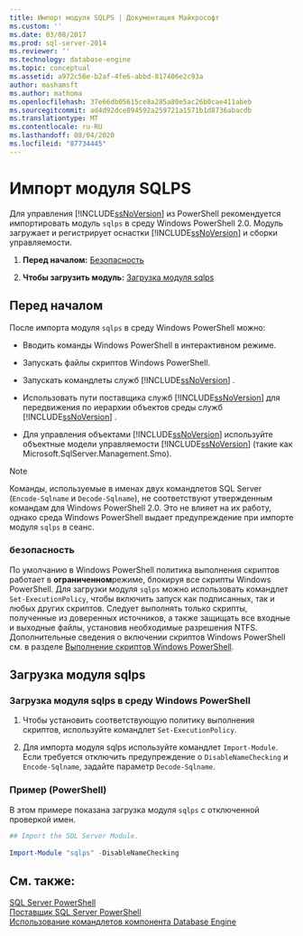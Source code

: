 ```yaml
---
title: Импорт модуля SQLPS | Документация Майкрософт
ms.custom: ''
ms.date: 03/08/2017
ms.prod: sql-server-2014
ms.reviewer: ''
ms.technology: database-engine
ms.topic: conceptual
ms.assetid: a972c56e-b2af-4fe6-abbd-817406e2c93a
author: mashamsft
ms.author: mathoma
ms.openlocfilehash: 37e66db05615ce8a285a80e5ac26b0cae411abeb
ms.sourcegitcommit: ad4d92dce894592a259721a1571b1d8736abacdb
ms.translationtype: MT
ms.contentlocale: ru-RU
ms.lasthandoff: 08/04/2020
ms.locfileid: "87734445"
---
```

# <a name="import-the-sqlps-module"></a>Импорт модуля SQLPS
  Для управления [!INCLUDE[ssNoVersion](../includes/ssnoversion-md.md)] из PowerShell рекомендуется импортировать модуль `sqlps` в среду Windows PowerShell 2.0. Модуль загружает и регистрирует оснастки [!INCLUDE[ssNoVersion](../includes/ssnoversion-md.md)] и сборки управляемости.  
  
1.  **Перед началом:**  [Безопасность](#Security)  
  
2.  **Чтобы загрузить модуль:**  [Загрузка модуля sqlps](#LoadSqlps)  
  
## <a name="before-you-begin"></a>Перед началом  
 После импорта модуля `sqlps` в среду Windows PowerShell можно:  
  
-   Вводить команды Windows PowerShell в интерактивном режиме.  
  
-   Запускать файлы скриптов Windows PowerShell.  
  
-   Запускать командлеты служб [!INCLUDE[ssNoVersion](../includes/ssnoversion-md.md)] .  
  
-   Использовать пути поставщика служб [!INCLUDE[ssNoVersion](../includes/ssnoversion-md.md)] для передвижения по иерархии объектов среды служб [!INCLUDE[ssNoVersion](../includes/ssnoversion-md.md)] .  
  
-   Для управления объектами [!INCLUDE[ssNoVersion](../includes/ssnoversion-md.md)] используйте объектные модели управляемости [!INCLUDE[ssNoVersion](../includes/ssnoversion-md.md)] (такие как Microsoft.SqlServer.Management.Smo).  
  
> [!NOTE]  
>  Команды, используемые в именах двух командлетов SQL Server (`Encode-Sqlname` и `Decode-Sqlname`), не соответствуют утвержденным командам для Windows PowerShell 2.0. Это не влияет на их работу, однако среда Windows PowerShell выдает предупреждение при импорте модуля `sqlps` в сеанс.  
  
###  <a name="security"></a><a name="Security"></a> безопасность  
 По умолчанию в Windows PowerShell политика выполнения скриптов работает в **ограниченном**режиме, блокируя все скрипты Windows PowerShell. Для загрузки модуля `sqlps` можно использовать командлет `Set-ExecutionPolicy`, чтобы включить запуск как подписанных, так и любых других скриптов. Следует выполнять только скрипты, полученные из доверенных источников, а также защищать все входные и выходные файлы, установив необходимые разрешения NTFS. Дополнительные сведения о включении скриптов Windows PowerShell см. в разделе [Выполнение скриптов Windows PowerShell](https://docs.microsoft.com/powershell/scripting/getting-started/starting-windows-powershell?view=powershell-6#how-to-enable-windows-powershell-ise-on-earlier-releases-of-windows).  
  
##  <a name="load-the-sqlps-module"></a><a name="LoadSqlps"></a> Загрузка модуля sqlps  

### <a name="to-load-the-sqlps-module-in-windows-powershell"></a>Загрузка модуля sqlps в среду Windows PowerShell
  
1.  Чтобы установить соответствующую политику выполнения скриптов, используйте командлет `Set-ExecutionPolicy`.  
  
2.  Для импорта модуля sqlps используйте командлет `Import-Module`. Если требуется отключить предупреждение о `DisableNameChecking` и `Encode-Sqlname`, задайте параметр `Decode-Sqlname`.  
  
### <a name="example-powershell"></a>Пример (PowerShell)  
 В этом примере показана загрузка модуля `sqlps` с отключенной проверкой имен.  
  
```powershell
## Import the SQL Server Module.  
  
Import-Module "sqlps" -DisableNameChecking  
```  

## <a name="see-also"></a>См. также:  
 [SQL Server PowerShell](../powershell/sql-server-powershell.md)   
 [Поставщик SQL Server PowerShell](../powershell/sql-server-powershell-provider.md)   
 [Использование командлетов компонента Database Engine](../../2014/database-engine/use-the-database-engine-cmdlets.md)  
